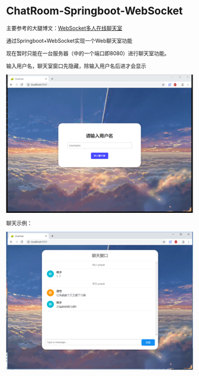 # ChatRoom-Springboot-WebSocket
主要参考的大腿博文：[WebSocket多人在线聊天室](https://blog.csdn.net/qqxx6661/article/details/98883166)



通过Springboot+WebSocket实现一个Web聊天室功能

现在暂时只能在一台服务器（中的一个端口即8080）进行聊天室功能。



输入用户名，聊天室窗口先隐藏，除输入用户名后进才会显示

![LoginIN](./exampleImg/example_index.png)



聊天示例：

![ChatRoom](./exampleImg/example_chat.png)



